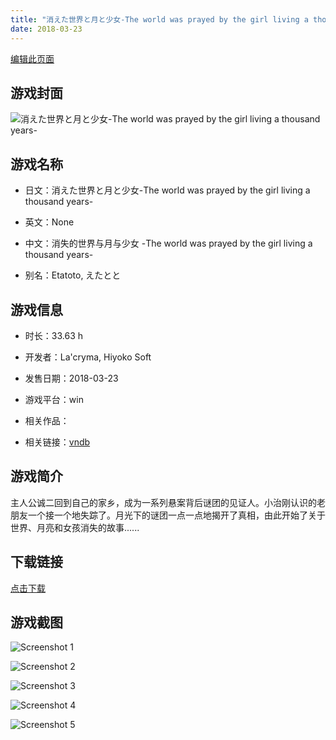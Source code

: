 ```yaml
---
title: "消えた世界と月と少女-The world was prayed by the girl living a thousand years-"
date: 2018-03-23
---
```

[编辑此页面](https://github.com/ACG-3/ADV3-source/blob/main/source/_posts/games/%E6%B6%88%E3%81%88%E3%81%9F%E4%B8%96%E7%95%8C%E3%81%A8%E6%9C%88%E3%81%A8%E5%B0%91%E5%A5%B3-The%20world%20was%20prayed%20by%20the%20girl%20living%20a%20thousand%20years-.md)

## 游戏封面

![消えた世界と月と少女-The world was prayed by the girl living a thousand years-](https%3A//pan.timero.xyz/onedrive/img_lib_001/%E6%B6%88%E3%81%88%E3%81%9F%E4%B8%96%E7%95%8C%E3%81%A8%E6%9C%88%E3%81%A8%E5%B0%91%E5%A5%B3-The%20world%20was%20prayed%20by%20the%20girl%20living%20a%20thousand%20years-_cover.avif)


## 游戏名称

- 日文：消えた世界と月と少女-The world was prayed by the girl living a thousand years-
- 英文：None
- 中文：消失的世界与月与少女 -The world was prayed by the girl living a thousand years-

- 别名：Etatoto, えたとと


## 游戏信息

- 时长：33.63 h
- 开发者：La'cryma, Hiyoko Soft
- 发售日期：2018-03-23
- 游戏平台：win
- 相关作品：

- 相关链接：[vndb](https://vndb.org/v21186)


## 游戏简介

主人公诚二回到自己的家乡，成为一系列悬案背后谜团的见证人。小治刚认识的老朋友一个接一个地失踪了。月光下的谜团一点一点地揭开了真相，由此开始了关于世界、月亮和女孩消失的故事......


## 下载链接

[点击下载](https://pan.timero.xyz/onedrive/adv_lib_001/%E6%B6%88%E3%81%88%E3%81%9F%E4%B8%96%E7%95%8C%E3%81%A8%E6%9C%88%E3%81%A8%E5%B0%91%E5%A5%B3-The%20world%20was%20prayed%20by%20the%20girl%20living%20a%20thousand%20years-)


## 游戏截图


![Screenshot 1](https%3A//pan.timero.xyz/onedrive/img_lib_001/%E6%B6%88%E3%81%88%E3%81%9F%E4%B8%96%E7%95%8C%E3%81%A8%E6%9C%88%E3%81%A8%E5%B0%91%E5%A5%B3-The%20world%20was%20prayed%20by%20the%20girl%20living%20a%20thousand%20years-_Screenshot_1.avif)

![Screenshot 2](https%3A//pan.timero.xyz/onedrive/img_lib_001/%E6%B6%88%E3%81%88%E3%81%9F%E4%B8%96%E7%95%8C%E3%81%A8%E6%9C%88%E3%81%A8%E5%B0%91%E5%A5%B3-The%20world%20was%20prayed%20by%20the%20girl%20living%20a%20thousand%20years-_Screenshot_2.avif)

![Screenshot 3](https%3A//pan.timero.xyz/onedrive/img_lib_001/%E6%B6%88%E3%81%88%E3%81%9F%E4%B8%96%E7%95%8C%E3%81%A8%E6%9C%88%E3%81%A8%E5%B0%91%E5%A5%B3-The%20world%20was%20prayed%20by%20the%20girl%20living%20a%20thousand%20years-_Screenshot_3.avif)

![Screenshot 4](https%3A//pan.timero.xyz/onedrive/img_lib_001/%E6%B6%88%E3%81%88%E3%81%9F%E4%B8%96%E7%95%8C%E3%81%A8%E6%9C%88%E3%81%A8%E5%B0%91%E5%A5%B3-The%20world%20was%20prayed%20by%20the%20girl%20living%20a%20thousand%20years-_Screenshot_4.avif)

![Screenshot 5](https%3A//pan.timero.xyz/onedrive/img_lib_001/%E6%B6%88%E3%81%88%E3%81%9F%E4%B8%96%E7%95%8C%E3%81%A8%E6%9C%88%E3%81%A8%E5%B0%91%E5%A5%B3-The%20world%20was%20prayed%20by%20the%20girl%20living%20a%20thousand%20years-_Screenshot_5.avif)

